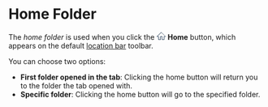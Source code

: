 # Home Folder

The *home folder* is used when you click the ![](/Manual/images/media/13/home_button.png) **Home** button, which appears on the default [location bar](/Manual/basic_concepts/the_lister/navigation/file_display_border.md) toolbar.

You can choose two options:

- **First folder opened in the tab**: Clicking the home button will return you to the folder the tab opened with.
- **Specific folder**: Clicking the home button will go to the specified folder.
